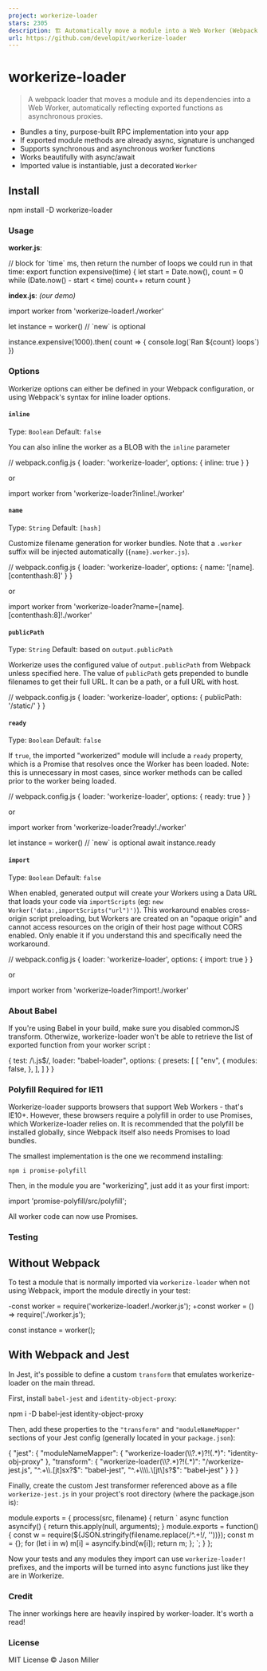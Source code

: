 ```yaml
---
project: workerize-loader
stars: 2305
description: 🏗️ Automatically move a module into a Web Worker (Webpack loader)
url: https://github.com/developit/workerize-loader
---
```


workerize-loader
================

> A webpack loader that moves a module and its dependencies into a Web Worker, automatically reflecting exported functions as asynchronous proxies.

-   Bundles a tiny, purpose-built RPC implementation into your app
-   If exported module methods are already async, signature is unchanged
-   Supports synchronous and asynchronous worker functions
-   Works beautifully with async/await
-   Imported value is instantiable, just a decorated `Worker`

Install
-------

npm install -D workerize-loader

### Usage

**worker.js**:

// block for \`time\` ms, then return the number of loops we could run in that time:
export function expensive(time) {
    let start \= Date.now(),
        count \= 0
    while (Date.now() \- start < time) count++
    return count
}

**index.js**: _(our demo)_

import worker from 'workerize-loader!./worker'

let instance \= worker()  // \`new\` is optional

instance.expensive(1000).then( count \=> {
    console.log(\`Ran ${count} loops\`)
})

### Options

Workerize options can either be defined in your Webpack configuration, or using Webpack's syntax for inline loader options.

#### `inline`

Type: `Boolean` Default: `false`

You can also inline the worker as a BLOB with the `inline` parameter

// webpack.config.js
{
  loader: 'workerize-loader',
  options: { inline: true }
}

or

import worker from 'workerize-loader?inline!./worker'

#### `name`

Type: `String` Default: `[hash]`

Customize filename generation for worker bundles. Note that a `.worker` suffix will be injected automatically (`{name}.worker.js`).

// webpack.config.js
{
  loader: 'workerize-loader',
  options: { name: '\[name\].\[contenthash:8\]' }
}

or

import worker from 'workerize-loader?name=\[name\].\[contenthash:8\]!./worker'

#### `publicPath`

Type: `String` Default: based on `output.publicPath`

Workerize uses the configured value of `output.publicPath` from Webpack unless specified here. The value of `publicPath` gets prepended to bundle filenames to get their full URL. It can be a path, or a full URL with host.

// webpack.config.js
{
  loader: 'workerize-loader',
  options: { publicPath: '/static/' }
}

#### `ready`

Type: `Boolean` Default: `false`

If `true`, the imported "workerized" module will include a `ready` property, which is a Promise that resolves once the Worker has been loaded. Note: this is unnecessary in most cases, since worker methods can be called prior to the worker being loaded.

// webpack.config.js
{
  loader: 'workerize-loader',
  options: { ready: true }
}

or

import worker from 'workerize-loader?ready!./worker'

let instance \= worker()  // \`new\` is optional
await instance.ready

#### `import`

Type: `Boolean` Default: `false`

When enabled, generated output will create your Workers using a Data URL that loads your code via `importScripts` (eg: `new Worker('data:,importScripts("url")')`). This workaround enables cross-origin script preloading, but Workers are created on an "opaque origin" and cannot access resources on the origin of their host page without CORS enabled. Only enable it if you understand this and specifically need the workaround.

// webpack.config.js
{
  loader: 'workerize-loader',
  options: { import: true }
}

or

import worker from 'workerize-loader?import!./worker'

### About Babel

If you're using Babel in your build, make sure you disabled commonJS transform. Otherwize, workerize-loader won't be able to retrieve the list of exported function from your worker script :

{
    test: /\\.js$/,
    loader: "babel-loader",
    options: {
        presets: \[
            \[
                "env",
                {
                    modules: false,
                },
            \],
        \]
    }
}

### Polyfill Required for IE11

Workerize-loader supports browsers that support Web Workers - that's IE10+. However, these browsers require a polyfill in order to use Promises, which Workerize-loader relies on. It is recommended that the polyfill be installed globally, since Webpack itself also needs Promises to load bundles.

The smallest implementation is the one we recommend installing:

`npm i promise-polyfill`

Then, in the module you are "workerizing", just add it as your first import:

import 'promise-polyfill/src/polyfill';

All worker code can now use Promises.

### Testing

Without Webpack
---------------

To test a module that is normally imported via `workerize-loader` when not using Webpack, import the module directly in your test:

\-const worker = require('workerize-loader!./worker.js');
+const worker = () => require('./worker.js');

const instance = worker();

With Webpack and Jest
---------------------

In Jest, it's possible to define a custom `transform` that emulates workerize-loader on the main thread.

First, install `babel-jest` and `identity-object-proxy`:

npm i -D babel-jest identity-object-proxy

Then, add these properties to the `"transform"` and `"moduleNameMapper"` sections of your Jest config (generally located in your `package.json`):

{
  "jest": {
    "moduleNameMapper": {
      "workerize-loader(\\\\?.\*)?!(.\*)": "identity-obj-proxy"
    },
    "transform": {
      "workerize-loader(\\\\?.\*)?!(.\*)": "<rootDir>/workerize-jest.js",
      "^.+\\\\.\[jt\]sx?$": "babel-jest",
      "^.+\\\\.\[jt\]s?$": "babel-jest"
    }
  }
}

Finally, create the custom Jest transformer referenced above as a file `workerize-jest.js` in your project's root directory (where the package.json is):

module.exports \= {
  process(src, filename) {
    return \`
      async function asyncify() { return this.apply(null, arguments); }
      module.exports = function() {
        const w = require(${JSON.stringify(filename.replace(/^.+!/, ''))});
        const m = {};
        for (let i in w) m\[i\] = asyncify.bind(w\[i\]);
        return m;
      };
    \`;
  }
};

Now your tests and any modules they import can use `workerize-loader!` prefixes, and the imports will be turned into async functions just like they are in Workerize.

### Credit

The inner workings here are heavily inspired by worker-loader. It's worth a read!

### License

MIT License © Jason Miller

